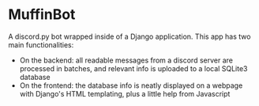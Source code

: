 # MuffinBot
A discord.py bot wrapped inside of a Django application.
This app has two main functionalities: 
* On the backend: all readable messages from a discord server are processed in batches, and relevant info is uploaded to a local SQLite3 database
* On the frontend: the database info is neatly displayed on a webpage with Django's HTML templating, plus a little help from Javascript
